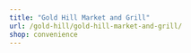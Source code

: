 ```yaml
---
title: "Gold Hill Market and Grill"
url: /gold-hill/gold-hill-market-and-grill/
shop: convenience
---
```

